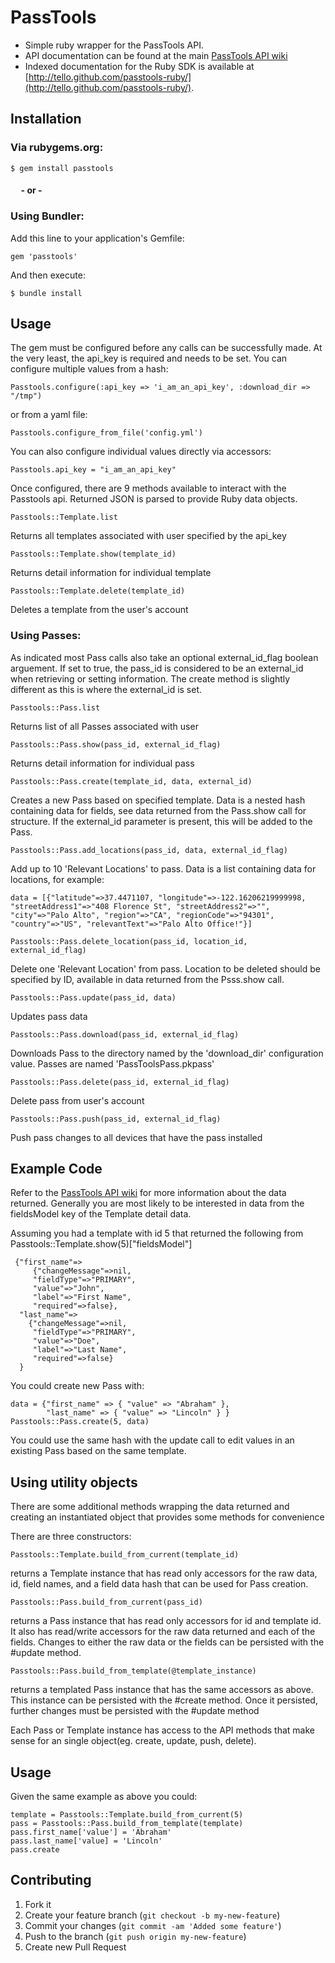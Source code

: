 # PassTools

* Simple ruby wrapper for the PassTools API. 
* API documentation can be found at the main [PassTools API wiki](https://github.com/tello/passtools-api/wiki/Methods)
* Indexed documentation for the Ruby SDK is available at [http://tello.github.com/passtools-ruby/](http://tello.github.com/passtools-ruby/).


## Installation

### Via rubygems.org:

`$ gem install passtools`

#### &nbsp;&nbsp;&nbsp;&nbsp;&nbsp;- or - 

### Using Bundler:

Add this line to your application's Gemfile:

`gem 'passtools'`

And then execute:

`$ bundle install`

## Usage

The gem must be configured before any calls can be successfully made. At the very least, the api_key is required and needs to be set. You can configure multiple values from a hash:

`Passtools.configure(:api_key => 'i_am_an_api_key', :download_dir => "/tmp")`

or from a yaml file:

`Passtools.configure_from_file('config.yml')`

You can also configure individual values directly via accessors:

`Passtools.api_key = "i_am_an_api_key"`

Once configured, there are 9 methods available to interact with the Passtools api. Returned JSON is parsed to provide Ruby data objects. 

`Passtools::Template.list`

Returns all templates associated with user specified by the api_key

`Passtools::Template.show(template_id)`

Returns detail information for individual template

`Passtools::Template.delete(template_id)`

Deletes a template from the user's account

### Using Passes:
As indicated most Pass calls also take an optional external_id_flag
boolean arguement. If set to true, the pass_id is considered to be an
external_id when retrieving or setting information. The create method is
slightly different as this is where the external_id is set. 

`Passtools::Pass.list`

Returns list of all Passes associated with user

`Passtools::Pass.show(pass_id, external_id_flag)`

Returns detail information for individual pass

`Passtools::Pass.create(template_id, data, external_id)`

Creates a new Pass based on specified template. Data is a nested hash containing data for
fields, see data returned from the Pass.show call for structure. If the
external_id parameter is present, this will be added to the Pass.


`Passtools::Pass.add_locations(pass_id, data, external_id_flag)`

Add up to 10 'Relevant Locations' to pass. Data is a list containing data for
locations, for example:

`data = [{"latitude"=>37.4471107, "longitude"=>-122.16206219999998,
         	"streetAddress1"=>"408 Florence St", "streetAddress2"=>"",
            "city"=>"Palo Alto", "region"=>"CA", "regionCode"=>"94301",
            "country"=>"US", "relevantText"=>"Palo Alto Office!"}]` 


`Passtools::Pass.delete_location(pass_id, location_id, external_id_flag)`

Delete one 'Relevant Location' from pass. Location to be deleted should be specified by ID, available in data returned from the Psss.show call. 

`Passtools::Pass.update(pass_id, data)`

Updates pass data

`Passtools::Pass.download(pass_id, external_id_flag)`

Downloads Pass to the directory named by the 'download_dir'
configuration value.  Passes are named 'PassToolsPass.pkpass'

`Passtools::Pass.delete(pass_id, external_id_flag)`

Delete pass from user's account

`Passtools::Pass.push(pass_id, external_id_flag)`

Push pass changes to all devices that have the pass installed

## Example Code

Refer to the [PassTools API wiki](https://github.com/tello/passtools-api/wiki/Methods) for more information about the data returned. Generally you are most likely to be interested in data from the fieldsModel key of the Template detail data.   

Assuming you had a template with id 5 that returned the following from
Passtools::Template.show(5)["fieldsModel"]

```
 {"first_name"=>
     {"changeMessage"=>nil,
     "fieldType"=>"PRIMARY",
     "value"=>"John",
     "label"=>"First Name",
     "required"=>false},
  "last_name"=>
    {"changeMessage"=>nil,
     "fieldType"=>"PRIMARY",
     "value"=>"Doe",
     "label"=>"Last Name",
     "required"=>false}
  }
```

You could create new Pass with:

```
data = {"first_name" => { "value" => "Abraham" }, 
        "last_name" => { "value" => "Lincoln" } }
Passtools::Pass.create(5, data)
```

You could use the same hash with the update call to edit values in an
existing Pass based on the same template.  

## Using utility objects

There are some additional methods wrapping the data returned and
creating an instantiated object that provides some methods for
convenience

There are three constructors:

`Passtools::Template.build_from_current(template_id)`

returns a Template instance that has read only accessors for the raw
data, id, field names, and a field data hash that can be used for Pass 
creation.

`Passtools::Pass.build_from_current(pass_id)`

returns a Pass instance that has read only accessors for id and
template id. It also has read/write accessors for the raw data
returned and each of the fields.  Changes to either the raw data or the
fields can be persisted with the #update method. 

`Passtools::Pass.build_from_template(@template_instance)`

returns a templated Pass instance that has the same accessors as above.
This instance can be persisted with the #create method. Once it
persisted, further changes must be persisted with the #update method

Each Pass or Template instance has access to the API methods that make sense
for an single object(eg. create, update, push, delete). 

## Usage 

Given the same example as above you could:

```
template = Passtools::Template.build_from_current(5)
pass = Passtools::Pass.build_from_template(template)
pass.first_name['value'] = 'Abraham'
pass.last_name['value] = 'Lincoln'
pass.create
```

## Contributing

1. Fork it
2. Create your feature branch (`git checkout -b my-new-feature`)
3. Commit your changes (`git commit -am 'Added some feature'`)
4. Push to the branch (`git push origin my-new-feature`)
5. Create new Pull Request
